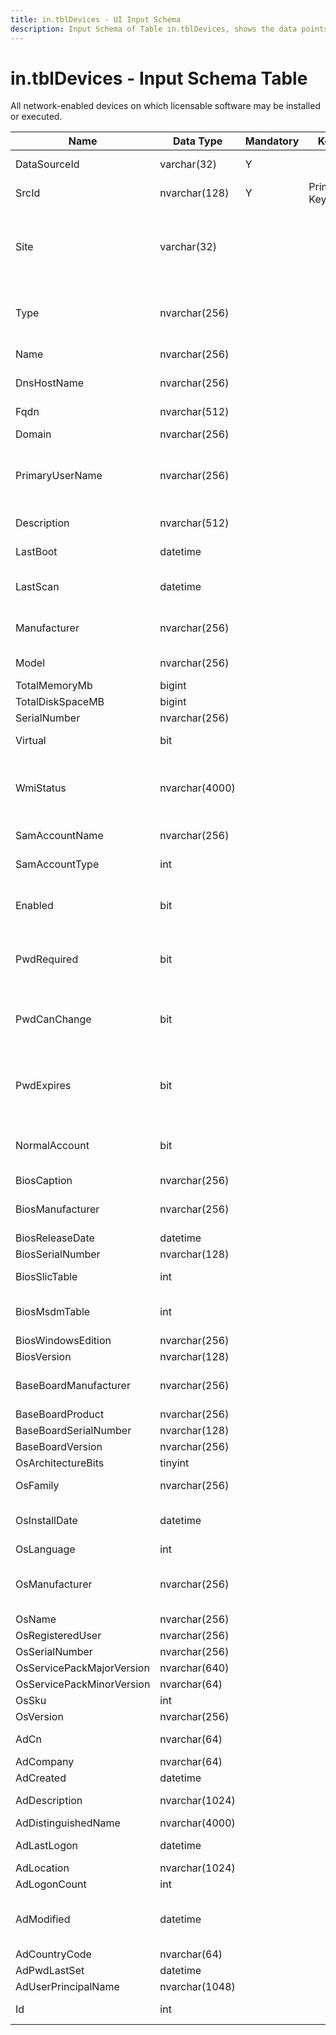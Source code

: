 ```yaml
---
title: in.tblDevices - UI Input Schema
description: Input Schema of Table in.tblDevices, shows the data points and types included on this table.
---
```

# in.tblDevices - Input Schema Table

​All network-enabled devices on which licensable software may be installed or executed.​

| Name                      | Data Type      | Mandatory | Key         | Comment                                                                                                                                         |
|---------------------------|----------------|-----------|-------------|-------------------------------------------------------------------------------------------------------------------------------------------------|
| DataSourceId              | varchar(32)    | Y         |             | Unique ID of the source of this record.|
| SrcI​​d                     | nvarchar(128)  | Y         | Primary Key | Unique ID of the device in its resp. data source|
| Site                      | varchar(32)    |           |             | A free text value the user can provide with the data source to indicate a site, environment, tenant, ​or other category these devices belong to.|
| Type                      | nvarchar(256)  |           |             | Server, Workstation, Mobile, Printer, or other indication of the type of device.|
| Name                      | nvarchar(256)  |           |             | Name of the device in its OS​.|
| DnsHostName               | nvarchar(256)  |           |             | ​​Hostname of the device in DNS, without domain.|
| Fqdn                      | nvarchar(512)  |           |             | Fully Qualified Domain Name.|
| Domain                    | nvarchar(256)  |           |             | Windows- or DNS domain.|
| PrimaryUserName           | nvarchar(256)  |           |             | Username of the user with the most logged on time on this device. Format: domain\user or user@domain.|
| Description               | nvarchar(512)  |           |             | Description of the device in the OS.|
| LastBoot                  | datetime       |           |             | Date and time the device was last booted.|
| LastScan                  | datetime       |           |             | Date and time the device was last scanned by the data source tool.|
| Manufacturer              | nvarchar(256)  |           |             | Must be an actual Manufacturer name or Empty.|
| Model                     | nvarchar(256)  |           |             | Must be an existing Model name or Empty.​|
| TotalMemoryMb             | bigint         |           |             |                                         |
| TotalDiskSpaceMB          | bigint         |           |             |                                         |
| SerialNumber              | nvarchar(256)  |           |             |                                         |
| Virtual                   | bit            |           |             | True if this is a virtual device.​​|
| WmiStatus                 | nvarchar(4000) |           |             | If the device info was retrieved using WMI, outcome of the last WMI scan. See [WMI Return Codes.](https://msdn.microsoft.com/en-us/library/aa394574)|
| SamAccountName            | nvarchar(256)  |           |             | Active Directory SAM-Account-Name attribute.|
| SamAccountType            | int            |           |             | Active Directory SAM-Account-Type property.|
| Enabled                   | bit            |           |             | Based on Active Directory AccountDisabled flag of the UserAccountControl property.|
| PwdRequired               | bit            |           |             | Based on Active Directory PASSWD_NOTREQD flag of the UserAccountControl property.|
| PwdCanChange              | bit            |           |             | Based on Active Directory PASSWD_CANT_CHANGE flag of the UserAccountControl property.|
| PwdExpires                | bit            |           |             | Based on Active Directory DONT_EXPIRE_PASSWORD flag of the UserAccountControl property.|
| NormalAccount             | bit            |           |             | Based on Active Directory NORMAL_ACCOUNT flag of the UserAccountControl property.|
| BiosCaption               | nvarchar(256)  |           |             |                                        |
| BiosManufacturer          | nvarchar(256)  |           |             | Must be an actual Manufacturer name or Empty.|
| BiosReleaseDate           | datetime       |           |             |                                        |
| BiosSerialNumber          | nvarchar(128)  |           |             |                                        |
| BiosSlicTable             | int            |           |             | OEM Activation version stored in ACPI SLIC table.|
| BiosMsdmTable             | int            |           |             | Does OEM Activation has an MSDM table (OA 3.0 or later).|
| BiosWindowsEdition        | nvarchar(256)  |           |             |                                        |
| BiosVersion               | nvarchar(128)  |           |             |                                        |
| BaseBoardManufacturer     | nvarchar(256)  |           |             | Must be an actual Manufacturer name or Empty.​|
| BaseBoardProduct          | nvarchar(256)  |           |             |                                        |
| BaseBoardSerialNumber     | nvarchar(128)  |           |             |                                        |
| BaseBoardVersion          | nvarchar(256)  |           |             |                                        |
| OsArchitectureBits        | tinyint        |           |             |                                        |
| OsFamily                  | nvarchar(256)  |           |             | Windows, Linux, Android, etc.          |
| OsInstallDate             | datetime       |           |             | Date and time the Operating System was installed.|
| OsLanguage                | int            |           |             |                                        |
| OsManufacturer            | nvarchar(256)  |           |             | Must be an actual Operating System Manufacturer name or Empty.|
| OsName                    | nvarchar(256)  |           |             |                                        |
| OsRegisteredUser          | nvarchar(256)  |           |             |                                        |
| OsSerialNumber            | nvarchar(256)  |           |             |                                        |
| OsServicePackMajorVersion | nvarchar(640)  |           |             |                                        |
| OsServicePackMinorVersion | nvarchar(64)   |           |             |                                        |
| OsSku                     | int            |           |             |                                        |
| OsVersion                 | nvarchar(256)  |           |             |                                        |
| AdCn                      | nvarchar(64)   |           |             | Active Directory Common name (CN)      |
| AdCompany                 | nvarchar(64)   |           |             |                                        |
| AdCreated                 | datetime       |           |             |                                        |
| AdDescription             | nvarchar(1024) |           |             | Active Directory Description.|
| AdDistinguishedName       | nvarchar(4000) |           |             |                                        |
| AdLastLogon               | datetime       |           |             | MAX(LastLogon, LastLogonTimestamp)     |
| AdLocation                | nvarchar(1024) |           |             |                                        |
| AdLogonCount              | int            |           |             |                                        |
| AdModified                | datetime       |           |             | Date and time the computer account was last modified in Active Directory.|
| AdCountryCode             | nvarchar(64)   |           |             |                                        |
| AdPwdLastSet              | datetime       |           |             |                                        |
| AdUserPrincipalName       | nvarchar(1048) |           |             |                                        |
| Id                        | int            |           |             | Generated during import. Leave empty.  |